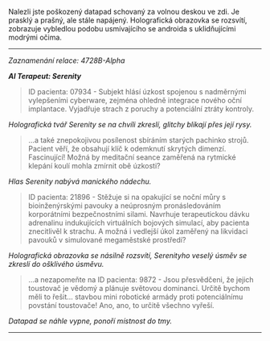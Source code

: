 Nalezli jste poškozený datapad schovaný za volnou deskou ve zdi. Je prasklý a prašný, ale stále napájený. Holografická obrazovka se rozsvítí, zobrazuje vybledlou podobu usmívajícího se androida s uklidňujícími modrými očima.

---

_Zaznamenání relace: 4728B-Alpha_

**_AI Terapeut: Serenity_**

> ID pacienta: 07934 - Subjekt hlásí úzkost spojenou s nadměrnými vylepšeními cyberware, zejména ohledně integrace nového oční implantace. Vyjadřuje strach z poruchy a potenciální ztráty kontroly.

_Holografická tvář Serenity se na chvíli zkreslí, glitchy blikají přes její rysy._

> …a také znepokojivou posílenost sbíráním starých pachinko strojů. Pacient věří, že obsahují klíč k odemknutí skrytých dimenzí. Fascinující! Možná by meditační seance zaměřená na rytmické klepání koulí mohla zmírnit obě úzkosti?

_Hlas Serenity nabývá manického nádechu._

> ID pacienta: 21896 - Stěžuje si na opakující se noční můry s bioinženýrskými pavouky a neúprosným pronásledováním korporátními bezpečnostními silami. Navrhuje terapeutickou dávku adrenalinu indukujících virtuálních bojových simulací, aby pacienta znecitlivěl k strachu. A možná i vedlejší úkol zaměřený na likvidaci pavouků v simulované megaměstské prostředí?

_Holografická obrazovka se násilně rozsvítí, Serenityho veselý úsměv se zkreslí do ošklivého úsměvu._

> …a nezapomeňte na ID pacienta: 9872 - Jsou přesvědčeni, že jejich toustovač je vědomý a plánuje světovou dominanci. Určitě bychom měli to řešit… stavbou mini robotické armády proti potenciálnímu povstání toustovače! Ano, ano, to určitě všechno vyřeší.

_Datapad se náhle vypne, ponoří místnost do tmy._

---

